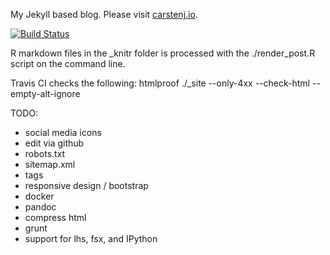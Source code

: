 My Jekyll based blog. Please visit [carstenj.io](http://carstenj.io/).

[![Build Status](https://travis-ci.org/carsten-j/carsten-j.github.io.svg?branch=master)](https://travis-ci.org/carsten-j/carsten-j.github.io)

R markdown files in the _knitr folder is processed with the
./render_post.R <inputfile>
script on the command line.

Travis CI checks the following:
htmlproof ./_site --only-4xx  --check-html --empty-alt-ignore

TODO:

  * social media icons
  * edit via github
  * robots.txt
  * sitemap.xml
  * tags
  * responsive design / bootstrap
  * docker
  * pandoc 
  * compress html
  * grunt
  * support for lhs, fsx, and IPython

  
